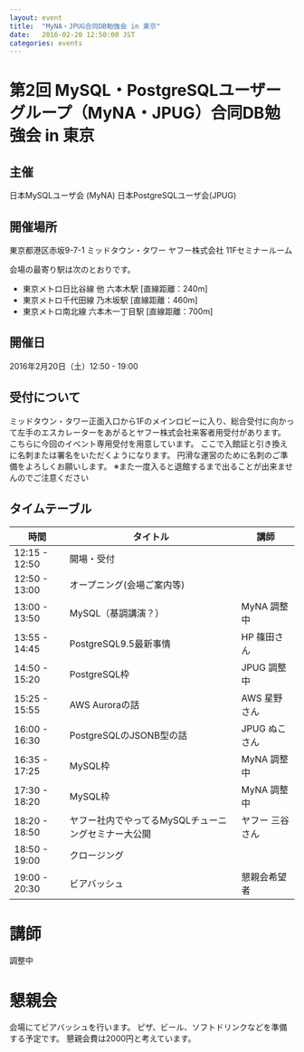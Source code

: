 ```yaml
---
layout: event
title:  "MyNA・JPUG合同DB勉強会 in 東京"
date:   2016-02-20 12:50:00 JST
categories: events
---
```


# 第2回 MySQL・PostgreSQLユーザーグループ（MyNA・JPUG）合同DB勉強会 in 東京

##  主催
日本MySQLユーザ会 (MyNA)
日本PostgreSQLユーザ会(JPUG)

## 開催場所

東京都港区赤坂9-7-1 ミッドタウン・タワー
ヤフー株式会社 11Fセミナールーム

会場の最寄り駅は次のとおりです。
-  東京メトロ日比谷線 他 ​六本木駅 ​[直線距離：240m]
- 東京メトロ千代田線 ​乃木坂駅 ​[直線距離：460m]
- 東京メトロ南北線 ​六本木一丁目駅 ​[直線距離：700m]

## 開催日

2016年2月20日（土）12:50 - 19:00

## 受付について
ミッドタウン・タワー正面入口から1Fのメインロビーに入り、総合受付に向かって左手のエスカレーターをあがるとヤフー株式会社来客者用受付があります。
こちらに今回のイベント専用受付を用意しています。
ここで入館証と引き換えに名刺または署名をいただくようになります。
円滑な運営のために名刺のご準備をよろしくお願いします。
※また一度入ると退館するまで出ることが出来ませんのでご注意ください

## タイムテーブル
時間 | タイトル| 講師
------------ | ------------- | -------------
12:15 - 12:50|開場・受付||
12:50 - 13:00|オープニング(会場ご案内等)||
13:00 - 13:50|MySQL（基調講演？）|MyNA 調整中|
13:55 - 14:45|PostgreSQL9.5最新事情|HP 篠田さん|
14:50 - 15:20|PostgreSQL枠|JPUG 調整中|
15:25 - 15:55|AWS Auroraの話|AWS 星野さん|
16:00 - 16:30|PostgreSQLのJSONB型の話 |JPUG ぬこさん|
16:35 - 17:25|MySQL枠|MyNA 調整中|
17:30 - 18:20|MySQL枠|MyNA 調整中|
18:20 - 18:50|ヤフー社内でやってるMySQLチューニングセミナー大公開|ヤフー 三谷さん|
18:50 - 19:00|クロージング||
19:00 - 20:30|ビアバッシュ|懇親会希望者|

# 講師
調整中

# 懇親会
会場にてビアバッシュを行います。
ピザ、ビール、ソフトドリンクなどを準備する予定です。
懇親会費は2000円と考えています。
